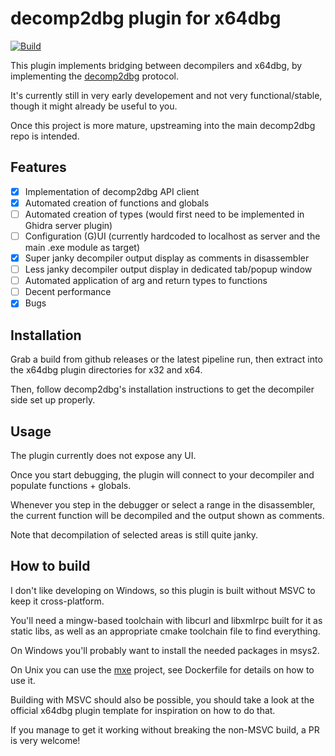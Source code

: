 # decomp2dbg plugin for x64dbg

[![Build](https://github.com/casept/x64dbg-decomp2dbg/actions/workflows/build.yml/badge.svg)](https://github.com/casept/x64dbg-decomp2dbg/actions/workflows/build.yml)

This plugin implements bridging between decompilers and x64dbg,
by implementing the [decomp2dbg](https://github.com/mahaloz/decomp2dbg) protocol.

It's currently still in very early developement and not very functional/stable,
though it might already be useful to you.

Once this project is more mature, upstreaming into the main decomp2dbg repo is intended.

## Features

- [x] Implementation of decomp2dbg API client
- [x] Automated creation of functions and globals
- [ ] Automated creation of types (would first need to be implemented in Ghidra server plugin)
- [ ] Configuration (G)UI (currently hardcoded to localhost as server and the main .exe module as target)
- [x] Super janky decompiler output display as comments in disassembler
- [ ] Less janky decompiler output display in dedicated tab/popup window
- [ ] Automated application of arg and return types to functions
- [ ] Decent performance
- [x] Bugs

## Installation

Grab a build from github releases or the latest pipeline run,
then extract into the x64dbg plugin directories for x32 and x64.

Then, follow decomp2dbg's installation instructions to get the decompiler
side set up properly.

## Usage

The plugin currently does not expose any UI.

Once you start debugging, the plugin will connect to your decompiler
and populate functions + globals.

Whenever you step in the debugger or select a range in the disassembler,
the current function will be decompiled and the output shown as comments.

Note that decompilation of selected areas is still quite janky.

## How to build

I don't like developing on Windows, so this plugin is built without MSVC to keep it cross-platform.

You'll need a mingw-based toolchain with libcurl and libxmlrpc built for it as static libs,
as well as an appropriate cmake toolchain file to find everything.

On Windows you'll probably want to install the needed packages in msys2.

On Unix you can use the [mxe](https://github.com/mxe/mxe) project, see Dockerfile
for details on how to use it.

Building with MSVC should also be possible, you should take a look at the official x64dbg
plugin template for inspiration on how to do that.

If you manage to get it working without breaking the non-MSVC build, a PR is very welcome!
